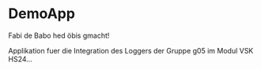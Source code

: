 # DemoApp

Fabi de Babo hed öbis gmacht!

Applikation fuer die Integration des Loggers der Gruppe g05 im Modul VSK HS24...
